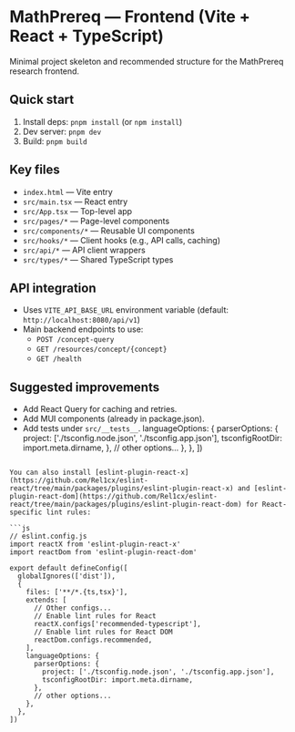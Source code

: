# MathPrereq — Frontend (Vite + React + TypeScript)

Minimal project skeleton and recommended structure for the MathPrereq research frontend.

## Quick start
1. Install deps: `pnpm install` (or `npm install`)
2. Dev server: `pnpm dev`
3. Build: `pnpm build`

## Key files
- `index.html` — Vite entry
- `src/main.tsx` — React entry
- `src/App.tsx` — Top-level app
- `src/pages/*` — Page-level components
- `src/components/*` — Reusable UI components
- `src/hooks/*` — Client hooks (e.g., API calls, caching)
- `src/api/*` — API client wrappers
- `src/types/*` — Shared TypeScript types

## API integration
- Uses `VITE_API_BASE_URL` environment variable (default: `http://localhost:8080/api/v1`)
- Main backend endpoints to use:
  - `POST /concept-query`
  - `GET /resources/concept/{concept}`
  - `GET /health`

## Suggested improvements
- Add React Query for caching and retries.
- Add MUI components (already in package.json).
- Add tests under `src/__tests__`.
    languageOptions: {
      parserOptions: {
        project: ['./tsconfig.node.json', './tsconfig.app.json'],
        tsconfigRootDir: import.meta.dirname,
      },
      // other options...
    },
  },
])
```

You can also install [eslint-plugin-react-x](https://github.com/Rel1cx/eslint-react/tree/main/packages/plugins/eslint-plugin-react-x) and [eslint-plugin-react-dom](https://github.com/Rel1cx/eslint-react/tree/main/packages/plugins/eslint-plugin-react-dom) for React-specific lint rules:

```js
// eslint.config.js
import reactX from 'eslint-plugin-react-x'
import reactDom from 'eslint-plugin-react-dom'

export default defineConfig([
  globalIgnores(['dist']),
  {
    files: ['**/*.{ts,tsx}'],
    extends: [
      // Other configs...
      // Enable lint rules for React
      reactX.configs['recommended-typescript'],
      // Enable lint rules for React DOM
      reactDom.configs.recommended,
    ],
    languageOptions: {
      parserOptions: {
        project: ['./tsconfig.node.json', './tsconfig.app.json'],
        tsconfigRootDir: import.meta.dirname,
      },
      // other options...
    },
  },
])
```
